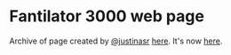 # Fantilator 3000 web page

Archive of page created by [@justinasr](https://github.com/justinasr) [here](https://jrumsevi.web.cern.ch/jrumsevi/fantilator/).
It's now [here](https://onlyfans.web.cern.ch/).
